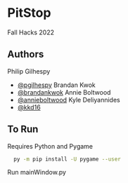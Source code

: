 
# PitStop

Fall Hacks 2022




## Authors

Philip Gilhespy
- [@pgilhespy](https://www.github.com/pgilhespy)
Brandan Kwok
- [@brandankwok](https://www.github.com/brandankwok)
Annie Boltwood
- [@annieboltwood](https://www.github.com/annieboltwood)
Kyle Deliyannides
- [@kkd16](https://www.github.com/kkd16)



## To Run

Requires Python and Pygame

```bash
  py -m pip install -U pygame --user
```
Run mainWindow.py